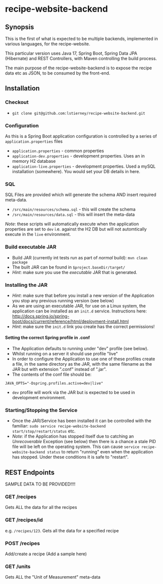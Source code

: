 # recipe-website-backend

## Synopsis

This is the first of what is expected to be multiple backends, implemented in various languages, for the recipe-website.

This particular version uses Java 17, Spring Boot, Spring Data JPA (Hibernate) and REST Controllers, with Maven
controlling the build process.

The main purpose of the recipe-website-backend is to expose the recipe data etc as JSON, to be consumed by the
front-end.

## Installation

### Checkout

* `git clone git@github.com:lstierney/recipe-website-backend.git`

### Configuration

As this is a Spring Boot application configuration is controlled by a series of `application.properties` files

* `application.properties` - common properties
* `application-dev.properties` - development properties. Uses an in memory H2 database
* `application-live.properties` - development properties. Used a mySQL installation (somewhere). You would set your DB
  details in here.

### SQL

SQL Files are provided which will generate the schema AND insert required meta-data.

* `/src/main/resources/schema.sql` - this will create the schema
* `/src/main/resources/data.sql` - this will insert the meta-data

*Note*: these scripts will automatically execute when the application properties are set to `dev` i.e. against the H2 DB
but will not automtically execute in the `live` environment.

### Build executable JAR

* Build JAR (currently int tests run as part of *normal* build): `mvn clean package`
* The built JAR can be found in `$project.baseDir/target/`
* *Hint*: make sure you use the *executable* JAR that is generated.

### Installing the JAR

* *Hint*: make sure that before you install a new version of the Application you stop any previous running version (see
  below)
* As we are using an executable JAR, for use on a Linux system, the application can be installed as an `init.d` service.
  Instructions here: <http://docs.spring.io/spring-boot/docs/current/reference/html/deployment-install.html>
* *Hint*: make sure the `init.d` link you create has the correct permissions!

#### Setting the correct Spring profile in .conf

* The Application defaults to running under "dev" profile (see below).
* Whilst running on a server it should use profile "live"
* In order to configure the Application to use one of these profiles create a file, in the same directory as the JAR,
  with the same filename as the JAR but with extension ".conf" instead of ".jar".
* The contents of the conf file should be:

```
JAVA_OPTS="-Dspring.profiles.active=dev|live"
``` 

* `dev` profile will work via the JAR but is expected to be used in development environment.

### Starting/Stopping the Service

* Once the JAR/Service has been installed it can be controlled with the
  familiar: ```sudo service recipe-website-backend start/stop/restart/status``` etc.
* *Note*: if the Application has stopped itself due to catching an *Unrecoverable* Exception (see below) then there is a
  chance a stale PID file will be left on the operating system. This can cause `service recipe-website-backend status`
  to return "running" even when the application has stopped. Under these conditions it is safe to "restart".

## REST Endpoints

SAMPLE DATA TO BE PROVIDED!!!!

### GET /recipes

Gets ALL the data for all the recipes

### GET /recipes/id

e.g. `/recipes/123`. Gets all the data for a specified recipe

### POST /recipes

Add/create a recipe (Add a sample here)

### GET /units

Gets ALL the "Unit of Measurement" meta-data


